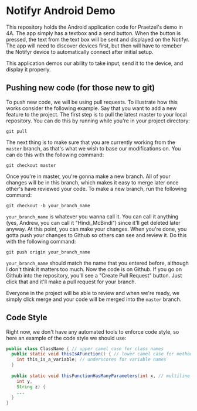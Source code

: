 Notifyr Android Demo
====================

This repository holds the Android application code for Praetzel's demo in 4A. The app simply has a textbox and a send button. When the button is pressed, the text from the text box will be sent and displayed on the Notifyr. The app will need to discover devices first, but then will have to remeber the Notifyr device to automatically connect after initial setup.

This application demos our ability to take input, send it to the device, and display it properly.

## Pushing new code (for those new to git) ##

To push new code, we will be using pull requests. To illustrate how this works consider the following example. Say that you want to add a new feature to the project. The first step is to pull the latest master to your local repository. You can do this by running while you're in your project directory:

`git pull`

The next thing is to make sure that you are currently working from the `master` branch, as that's what we wish to base our modifications on. You can do this with the following command:

`git checkout master`

Once you're in master, you're gonna make a new branch. All of your changes will be in this branch, which makes it easy to merge later once other's have reviewed your code. To make a new branch, run the following command:

`git checkout -b your_branch_name`

`your_branch_name` is whatever you wanna call it. You can call it anything (yes, Andrew, you can call it "Hindi_McBindi") since it'll get deleted later anyway. At this point, you can make your changes. When you're done, you gotta push your changes to Github so others can see and review it. Do this with the following command:

`git push origin your_branch_name`

`your_branch_name` should match the name that you entered before, although I don't think it matters too much. Now the code is on Github. If you go on Github into the repository, you'll see a "Create Pull Request" button. Just click that and it'll make a pull request for your branch.

Everyone in the project will be able to review and when we're ready, we simply click merge and your code will be merged into the `master` branch.

## Code Style ##

Right now, we don't have any automated tools to enforce code style, so here an example of the code style we should use:

```java
public class ClassName { // upper camel case for class names
  public static void thisIsAFunction() { // lower camel case for method names
    int this_is_a_variable; // underscores for variable names
  }
  
  public static void thisFunctionHasManyParameters(int x, // multiline parameters for long method signatures
    int y,
    String z) {
    ...
  }
}
